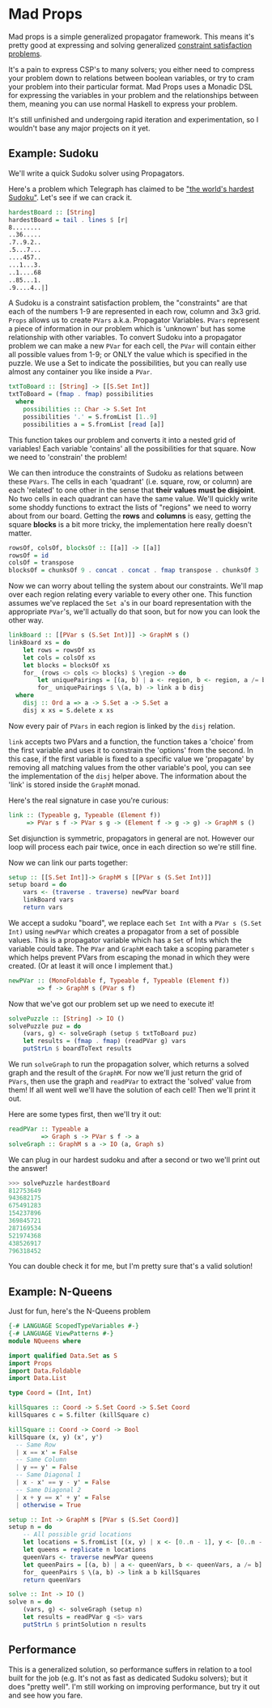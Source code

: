# Mad Props

Mad props is a simple generalized propagator framework. This means it's pretty good at expressing and solving generalized [constraint satisfaction problems](https://en.wikipedia.org/wiki/Constraint_satisfaction_problem).

It's a pain to express CSP's to many solvers; you either need to compress your problem down to relations between boolean variables, or try to cram your problem into their particular format. Mad Props uses a Monadic DSL for expressing the variables in your problem and the relationships between them, meaning you can use normal Haskell to express your problem.

It's still unfinished and undergoing rapid iteration and experimentation, so I wouldn't base any major projects on it yet.

## Example: Sudoku

We'll write a quick Sudoku solver using Propagators.

Here's a problem which Telegraph has claimed to be ["the world's hardest Sudoku"](https://www.telegraph.co.uk/news/science/science-news/9359579/Worlds-hardest-sudoku-can-you-crack-it.html). Let's see if we can crack it.

```haskell
hardestBoard :: [String]
hardestBoard = tail . lines $ [r|
8........
..36.....
.7..9.2..
.5...7...
....457..
...1...3.
..1....68
..85...1.
.9....4..|]
```

A Sudoku is a constraint satisfaction problem, the "constraints" are that each of the numbers 1-9 are represented in each row, column and 3x3 grid. `Props` allows us to create `PVars` a.k.a. Propagator Variables. `PVars` represent a piece of information in our problem which is 'unknown' but has some relationship with other variables. To convert Sudoku into a propagator problem we can make a new `PVar` for each cell, the `PVar` will contain either all possible values from 1-9; or ONLY the value which is specified in the puzzle. We use a Set to indicate the possibilities, but you can really use almost any container you like inside a `PVar`.

```haskell
txtToBoard :: [String] -> [[S.Set Int]]
txtToBoard = (fmap . fmap) possibilities
  where
    possibilities :: Char -> S.Set Int
    possibilities '.' = S.fromList [1..9]
    possibilities a = S.fromList [read [a]]
```

This function takes our problem and converts it into a nested grid of variables! Each variable 'contains' all the possibilities for that square. Now we need to 'constrain' the problem!

We can then introduce the constraints of Sudoku as relations between these `PVars`. The cells in each 'quadrant' (i.e. square, row, or column) are each 'related' to one other in the sense that **their values must be disjoint**. No two cells in each quadrant can have the same value. We'll quickly write some shoddy functions to extract the lists of "regions" we need to worry about from our board. Getting the **rows** and **columns** is easy, getting the square **blocks** is a bit more tricky, the implementation here really doesn't matter.

```haskell
rowsOf, colsOf, blocksOf :: [[a]] -> [[a]]
rowsOf = id
colsOf = transpose
blocksOf = chunksOf 9 . concat . concat . fmap transpose . chunksOf 3 . transpose
```

Now we can worry about telling the system about our constraints. We'll map over each region relating every variable to every other one. This function assumes we've replaced the `Set a`'s in our board representation with the appropriate `PVar`'s, we'll actually do that soon, but for now you can look the other way.

```haskell
linkBoard :: [[PVar s (S.Set Int)]] -> GraphM s ()
linkBoard xs = do
    let rows = rowsOf xs
    let cols = colsOf xs
    let blocks = blocksOf xs
    for_ (rows <> cols <> blocks) $ \region -> do
        let uniquePairings = [(a, b) | a <- region, b <- region, a /= b]
        for_ uniquePairings $ \(a, b) -> link a b disj
  where
    disj :: Ord a => a -> S.Set a -> S.Set a
    disj x xs = S.delete x xs
```


Now every pair of `PVars` in each region is linked by the `disj` relation.

`link` accepts two PVars and a function, the function takes a 'choice' from the first variable and uses it to constrain the 'options' from the second. In this case, if the first variable is fixed to a specific value we 'propagate' by removing all matching values from the other variable's pool, you can see the implementation of the `disj` helper above. The information about the 'link' is stored inside the `GraphM` monad.

Here's the real signature in case you're curious: 

```haskell
link :: (Typeable g, Typeable (Element f)) 
     => PVar s f -> PVar s g -> (Element f -> g -> g) -> GraphM s ()
```

Set disjunction is symmetric, propagators in general are not. However our loop will process each pair twice, once in each direction so we're still fine.

Now we can link our parts together:

```haskell
setup :: [[S.Set Int]]-> GraphM s [[PVar s (S.Set Int)]]
setup board = do
    vars <- (traverse . traverse) newPVar board
    linkBoard vars
    return vars
```

We accept a sudoku "board", we replace each `Set Int` with a `PVar s (S.Set Int)` using `newPVar` which creates a propagator from a set of possible values. This is a propagator variable which has a `Set` of Ints which the variable could take. The `PVar` and `GraphM` each take a scoping parameter `s` which helps prevent PVars from escaping the monad in which they were created. (Or at least it will once I implement that.)

```haskell
newPVar :: (MonoFoldable f, Typeable f, Typeable (Element f)) 
        => f -> GraphM s (PVar s f)
```

Now that we've got our problem set up we need to execute it!

```haskell
solvePuzzle :: [String] -> IO ()
solvePuzzle puz = do
    (vars, g) <- solveGraph (setup $ txtToBoard puz)
    let results = (fmap . fmap) (readPVar g) vars
    putStrLn $ boardToText results
```

We run `solveGraph` to run the propagation solver, which returns a solved graph and the result of the `GraphM`. For now we'll just return the grid of `PVars`, then use the graph and `readPVar` to extract the 'solved' value from them! If all went well we'll have the solution of each cell! Then we'll print it out.

Here are some types first, then we'll try it out:

```haskell
readPVar :: Typeable a 
         => Graph s -> PVar s f -> a
solveGraph :: GraphM s a -> IO (a, Graph s)
```

We can plug in our hardest sudoku and after a second or two we'll print out the answer!

```haskell
>>> solvePuzzle hardestBoard
812753649
943682175
675491283
154237896
369845721
287169534
521974368
438526917
796318452
```

You can double check it for me, but I'm pretty sure that's a valid solution!

## Example: N-Queens

Just for fun, here's the N-Queens problem

```haskell
{-# LANGUAGE ScopedTypeVariables #-}
{-# LANGUAGE ViewPatterns #-}
module NQueens where

import qualified Data.Set as S
import Props
import Data.Foldable
import Data.List

type Coord = (Int, Int)

killSquares :: Coord -> S.Set Coord -> S.Set Coord
killSquares c = S.filter (killSquare c)

killSquare :: Coord -> Coord -> Bool
killSquare (x, y) (x', y')
  -- Same Row
  | x == x' = False
  -- Same Column
  | y == y' = False
  -- Same Diagonal 1
  | x - x' == y - y' = False
  -- Same Diagonal 2
  | x + y == x' + y' = False
  | otherwise = True

setup :: Int -> GraphM s [PVar s (S.Set Coord)]
setup n = do
    -- All possible grid locations
    let locations = S.fromList [(x, y) | x <- [0..n - 1], y <- [0..n - 1]]
    let queens = replicate n locations
    queenVars <- traverse newPVar queens
    let queenPairs = [(a, b) | a <- queenVars, b <- queenVars, a /= b]
    for_ queenPairs $ \(a, b) -> link a b killSquares
    return queenVars

solve :: Int -> IO ()
solve n = do
    (vars, g) <- solveGraph (setup n)
    let results = readPVar g <$> vars
    putStrLn $ printSolution n results
```

## Performance

This is a generalized solution, so performance suffers in relation to a tool built for the job (e.g. It's not as fast as dedicated Sudoku solvers); but it does "pretty well". I'm still working on improving performance, but try it out and see how you fare.
